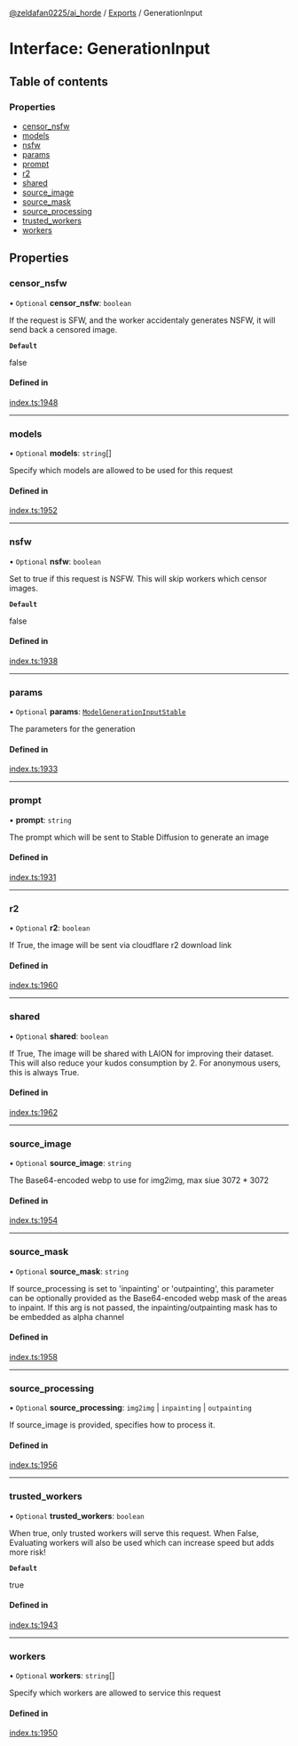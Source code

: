 [@zeldafan0225/ai_horde](../README.md) / [Exports](../modules.md) / GenerationInput

# Interface: GenerationInput

## Table of contents

### Properties

- [censor\_nsfw](GenerationInput.md#censor_nsfw)
- [models](GenerationInput.md#models)
- [nsfw](GenerationInput.md#nsfw)
- [params](GenerationInput.md#params)
- [prompt](GenerationInput.md#prompt)
- [r2](GenerationInput.md#r2)
- [shared](GenerationInput.md#shared)
- [source\_image](GenerationInput.md#source_image)
- [source\_mask](GenerationInput.md#source_mask)
- [source\_processing](GenerationInput.md#source_processing)
- [trusted\_workers](GenerationInput.md#trusted_workers)
- [workers](GenerationInput.md#workers)

## Properties

### censor\_nsfw

• `Optional` **censor\_nsfw**: `boolean`

If the request is SFW, and the worker accidentaly generates NSFW, it will send back a censored image.

**`Default`**

false

#### Defined in

[index.ts:1948](https://github.com/ZeldaFan0225/ai_horde/blob/af05e2d/index.ts#L1948)

___

### models

• `Optional` **models**: `string`[]

Specify which models are allowed to be used for this request

#### Defined in

[index.ts:1952](https://github.com/ZeldaFan0225/ai_horde/blob/af05e2d/index.ts#L1952)

___

### nsfw

• `Optional` **nsfw**: `boolean`

Set to true if this request is NSFW. This will skip workers which censor images.

**`Default`**

false

#### Defined in

[index.ts:1938](https://github.com/ZeldaFan0225/ai_horde/blob/af05e2d/index.ts#L1938)

___

### params

• `Optional` **params**: [`ModelGenerationInputStable`](ModelGenerationInputStable.md)

The parameters for the generation

#### Defined in

[index.ts:1933](https://github.com/ZeldaFan0225/ai_horde/blob/af05e2d/index.ts#L1933)

___

### prompt

• **prompt**: `string`

The prompt which will be sent to Stable Diffusion to generate an image

#### Defined in

[index.ts:1931](https://github.com/ZeldaFan0225/ai_horde/blob/af05e2d/index.ts#L1931)

___

### r2

• `Optional` **r2**: `boolean`

If True, the image will be sent via cloudflare r2 download link

#### Defined in

[index.ts:1960](https://github.com/ZeldaFan0225/ai_horde/blob/af05e2d/index.ts#L1960)

___

### shared

• `Optional` **shared**: `boolean`

If True, The image will be shared with LAION for improving their dataset. This will also reduce your kudos consumption by 2. For anonymous users, this is always True.

#### Defined in

[index.ts:1962](https://github.com/ZeldaFan0225/ai_horde/blob/af05e2d/index.ts#L1962)

___

### source\_image

• `Optional` **source\_image**: `string`

The Base64-encoded webp to use for img2img, max siue 3072 * 3072

#### Defined in

[index.ts:1954](https://github.com/ZeldaFan0225/ai_horde/blob/af05e2d/index.ts#L1954)

___

### source\_mask

• `Optional` **source\_mask**: `string`

If source_processing is set to 'inpainting' or 'outpainting', this parameter can be optionally provided as the Base64-encoded webp mask of the areas to inpaint. If this arg is not passed, the inpainting/outpainting mask has to be embedded as alpha channel

#### Defined in

[index.ts:1958](https://github.com/ZeldaFan0225/ai_horde/blob/af05e2d/index.ts#L1958)

___

### source\_processing

• `Optional` **source\_processing**: `img2img` \| `inpainting` \| `outpainting`

If source_image is provided, specifies how to process it.

#### Defined in

[index.ts:1956](https://github.com/ZeldaFan0225/ai_horde/blob/af05e2d/index.ts#L1956)

___

### trusted\_workers

• `Optional` **trusted\_workers**: `boolean`

When true, only trusted workers will serve this request. When False, Evaluating workers will also be used which can increase speed but adds more risk!

**`Default`**

true

#### Defined in

[index.ts:1943](https://github.com/ZeldaFan0225/ai_horde/blob/af05e2d/index.ts#L1943)

___

### workers

• `Optional` **workers**: `string`[]

Specify which workers are allowed to service this request

#### Defined in

[index.ts:1950](https://github.com/ZeldaFan0225/ai_horde/blob/af05e2d/index.ts#L1950)
